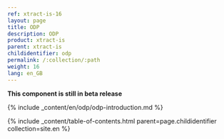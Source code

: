 ```yaml
---
ref: xtract-is-16
layout: page
title: ODP
description: ODP
product: xtract-is
parent: xtract-is
childidentifier: odp
permalink: /:collection/:path
weight: 16
lang: en_GB
---
```

**This component is still in beta release**
<br/> 

{% include _content/en/odp/odp-introduction.md %} 

{% include _content/table-of-contents.html parent=page.childidentifier collection=site.en %}